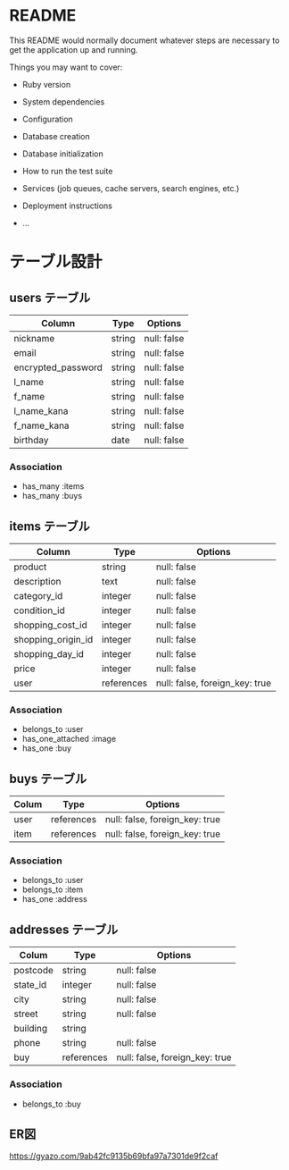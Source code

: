 # README

This README would normally document whatever steps are necessary to get the
application up and running.

Things you may want to cover:

* Ruby version

* System dependencies

* Configuration

* Database creation

* Database initialization

* How to run the test suite

* Services (job queues, cache servers, search engines, etc.)

* Deployment instructions

* ...

# テーブル設計

## users テーブル

| Column             | Type     | Options     |
| -----------------  | -------- | ----------- |
| nickname           | string   | null: false |
| email              | string   | null: false |
| encrypted_password | string   | null: false |
| l_name             | string   | null: false |
| f_name             | string   | null: false |
| l_name_kana        | string   | null: false |
| f_name_kana        | string   | null: false |
| birthday           | date     | null: false |
### Association
- has_many :items
- has_many :buys


## items テーブル

| Column             | Type       | Options                        |
| ------------------ | ---------- | -------------------------------|
| product            | string     | null: false                    |
| description        | text       | null: false                    |
| category_id        | integer    | null: false                    |
| condition_id       | integer    | null: false                    |
| shopping_cost_id   | integer    | null: false                    |
| shopping_origin_id | integer    | null: false                    |
| shopping_day_id    | integer    | null: false                    |
| price              | integer    | null: false                    |
| user               | references | null: false, foreign_key: true |
### Association
- belongs_to :user
- has_one_attached :image
- has_one :buy

## buys テーブル

| Colum      | Type       | Options                        |
| ---------- | ---------- | ------------------------------ |
| user       | references | null: false, foreign_key: true |
| item       | references | null: false, foreign_key: true |
### Association
- belongs_to :user
- belongs_to :item
- has_one :address

## addresses テーブル

| Colum    | Type       | Options                        |
| -------- | ---------- | -------------------------------|
| postcode | string     | null: false                    |
| state_id | integer    | null: false                    |
| city     | string     | null: false                    |
| street   | string     | null: false                    |
| building | string     |                                |
| phone    | string     | null: false                    |
| buy      | references | null: false, foreign_key: true |
### Association
- belongs_to :buy

## ER図
https://gyazo.com/9ab42fc9135b69bfa97a7301de9f2caf
